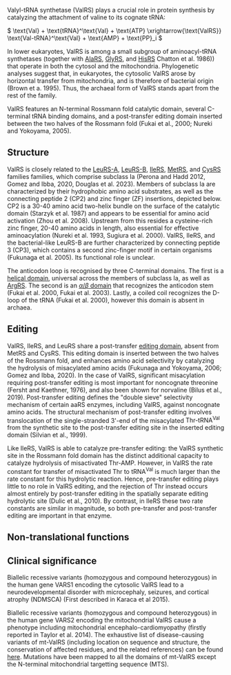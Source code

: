 
Valyl-tRNA synthetase (ValRS) plays a crucial role in protein synthesis by catalyzing the attachment of valine to its cognate tRNA:




$ \text{Val} + \text{tRNA}^\text{Val} + \text{ATP} \xrightarrow{\text{ValRS}} \text{Val-tRNA}^\text{Val} + \text{AMP} + \text{PP}_i  $



In lower eukaryotes, ValRS is among a small subgroup of aminoacyl-tRNA synthetases (together with [AlaRS](/class2/ala), [GlyRS](/class2/gly3), and [HisRS](/class2/his) Chatton et al. 1986)) that operate in both the cytosol and the mitochondria.
Phylogenetic analyses suggest that, in eukaryotes, the cytosolic ValRS arose by horizontal transfer from mitochondria, and is therefore of bacterial origin (Brown et a. 1995).
Thus, the archaeal form of ValRS stands apart from the rest of the family.


ValRS features an N-terminal Rossmann fold catalytic domain, several C-terminal tRNA binding domains, and a post-transfer editing domain inserted between the two halves of the Rossmann fold (Fukai et al., 2000; Nureki and Yokoyama, 2005).

## Structure


ValRS is closely related to the [LeuRS-A](/class1/leu2), [LeuRS-B](/class1/leu1), [IleRS](/class1/ile), [MetRS](/class1/met), and [CysRS](/class1/cys) families families, which comprise 
subclass Ia (Perona and Hadd 2012, Gomez and Ibba, 2020, Douglas et al. 2023). Members of subclass Ia are characterized by their hydrophobic amino acid substrates, as well as the connecting peptide 2 (CP2) and zinc finger (ZF) insertions, depicted below. 
CP2 is a 30-40 amino acid two-helix bundle on the surface of the catalytic domain (Starzyk et al. 1987) and appears to be essential for amino acid activation (Zhou et al. 2008). 
Upstream from this resides a cysteine-rich zinc finger, 20-40 amino acids in length, also essential for effective aminoacylation (Nureki et al. 1993, Sugiura et al. 2000). 
ValRS, IleRS, and the bacterial-like LeuRS-B are further characterized by connecting peptide 3 (CP3), which contains a second zinc-finger motif in certain organisms (Fukunaga et al. 2005).
Its functional role is unclear. 


The anticodon loop is recognised by three C-terminal domains.
The first is a [helical domain](/superfamily/class1/Anticodon_binding_domain_CRIMVL), universal across the members of subclass Ia, as well as [ArgRS](/class1/arg).
The second is an [$\alpha$/$\beta$ domain](/superfamily/class1/C-terminal_junction_domain) that recognizes the anticodon stem (Fukai et al. 2000, Fukai et al. 2003).
Lastly, a coiled coil recognizes the D-loop of the tRNA (Fukai et al. 2000), however this domain is absent in archaea.





## Editing

ValRS,	IleRS, and LeuRS share a post-transfer [editing domain](/superfamily/class1/Editing_domain_1a), absent from MetRS and CysRS.
This editing domain is inserted between the two halves of the Rossmann fold, and enhances amino acid selectivity by catalyzing the hydrolysis of misacylated amino acids (Fukunaga and Yokoyama, 2006; Gomez and Ibba, 2020).
In the case of ValRS, significant misacylation requiring post-transfer editing is most important for noncognate threonine (Fersht and Kaethner, 1976), and also been shown for norvaline (Bilus et al., 2019). 
Post-transfer editing defines the "double sieve" selectivity mechanism of certain aaRS enzymes, including ValRS, against noncognate amino acids. The structural mechanism of post-transfer editing involves translocation of the single-stranded 3'-end of the misacylated $\text{Thr-tRNA}^\text{Val}$ from the synthetic site to the post-transfer editing site in the inserted editing domain (Silvian et al., 1999). 


Like IleRS, ValRS is able to catalyze pre-transfer editing: the ValRS synthetic site in the Rossmann fold domain has the distinct additional capacity to catalyze hydrolysis of misactivated Thr-AMP. However, in ValRS the rate constant for transfer of misactivated Thr to $\text{tRNA}^\text{Val}$ is much larger than the rate constant for this hydrolytic reaction. Hence, pre-transfer editing plays little to no role in ValRS editing, and the rejection of Thr instead occurs almost entirely by post-transfer editing in the spatially separate editing hydrolytic site (Dulic et al., 2010). By contrast, in IleRS these two rate constants are similar in magnitude, so both pre-transfer and post-transfer editing are important in that enzyme.




## Non-translational functions



## Clinical significance

Biallelic recessive variants (homozygous and compound heterozygous) in the human gene VARS1 encoding the cytosolic ValRS lead to a neurodevelopmental disorder with microcephaly, seizures, and cortical atrophy (NDMSCA) (First described in Karaca et al 2015). 

Biallelic recessive variants (homozygous and compound heterozygous) in the human gene VARS2 encoding the mitochondrial ValRS cause a phenotype including mitochondrial encephalo-cardiomyopathy (firstly reported in Taylor et al. 2014). The exhaustive list of disease-causing variants of mt-ValRS (including location on sequence and structure, the conservation of affected residues, and the related references) can be found [here](http://misynpat.org/misynpat/PageMaker.rvt?name=VARS2). Mutations have been mapped to all the domains of mt-ValRS except the N-terminal mitochondrial targetting sequence (MTS).
